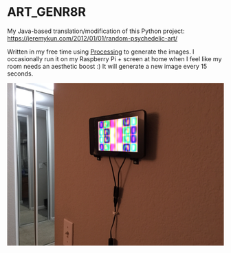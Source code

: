 # ART_GENR8R

My Java-based translation/modification of this Python project: https://jeremykun.com/2012/01/01/random-psychedelic-art/

Written in my free time using [Processing](https://processing.org/) to generate the images. I occasionally run it on my Raspberry Pi + screen at home when I feel like my room needs an aesthetic boost :) It will generate a new image every 15 seconds.

![Raspberry Pi](rasbpi.JPG)

